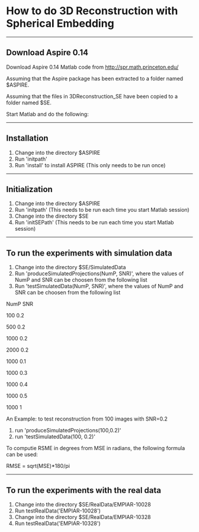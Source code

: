 # How to do 3D Reconstruction with Spherical Embedding

----------------------------------------------------
Download Aspire 0.14 
----------------------------------------------------
Download Aspire 0.14 Matlab code from http://spr.math.princeton.edu/

Assuming that the Aspire package has been extracted to a folder named $ASPIRE.

Assuming that the files in 3DReconstruction_SE have been copied to a folder named $SE.

Start Matlab and do the following:


----------------------------------------------------
Installation
----------------------------------------------------
1. Change into the directory $ASPIRE
2. Run 'initpath'
3. Run 'install' to install ASPIRE (This only needs to be run once)


----------------------------------------------------
Initialization
----------------------------------------------------
1. Change into the directory $ASPIRE
2. Run 'initpath' (This needs to be run each time you start Matlab session)
3. Change into the directory $SE
4. Run 'initSEPath'  (This needs to be run each time you start Matlab session)


----------------------------------------------------
To run the experiments with simulation data
----------------------------------------------------
1. Change into the directory $SE/SimulatedData
2. Run 'produceSimulatedProjections(NumP, SNR)', where the values of NumP and SNR can be choosen from the following list
2. Run 'testSimulatedData(NumP, SNR)', where the values of NumP and SNR can be choosen from the following list

NumP 	  SNR

100     0.2

500     0.2

1000	  0.2

2000	  0.2

1000	  0.1

1000	  0.3

1000	  0.4

1000	  0.5

1000	  1

An Example: to test reconstruction from 100 images with SNR=0.2

 1. run  'produceSimulatedProjections(100,0.2)' 
 2. run 'testSimulatedData(100, 0.2)'

To computie RSME in degrees from MSE in radians, the following formula can be used:

RMSE = sqrt(MSE)*180/pi


----------------------------------------------------
To run the experiments with the real data
----------------------------------------------------
1. Change into the directory $SE/RealData/EMPIAR-10028
2. Run testRealData('EMPIAR-10028')
3. Change into the directory $SE/RealData/EMPIAR-10328
4. Run testRealData('EMPIAR-10328')



